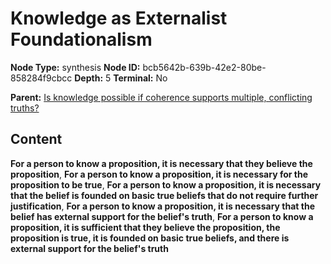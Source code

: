 # Knowledge as Externalist Foundationalism

**Node Type:** synthesis
**Node ID:** bcb5642b-639b-42e2-80be-858284f9cbcc
**Depth:** 5
**Terminal:** No

**Parent:** [Is knowledge possible if coherence supports multiple, conflicting truths?](is-knowledge-possible-if-coherence-supports-multiple-conflicting-truths-antithesis-7eddaa68-4fb0-4319-ba8a-ae5ee5c0cd4f.md)

## Content

**For a person to know a proposition, it is necessary that they believe the proposition**, **For a person to know a proposition, it is necessary for the proposition to be true**, **For a person to know a proposition, it is necessary that the belief is founded on basic true beliefs that do not require further justification**, **For a person to know a proposition, it is necessary that the belief has external support for the belief's truth**, **For a person to know a proposition, it is sufficient that they believe the proposition, the proposition is true, it is founded on basic true beliefs, and there is external support for the belief's truth**
